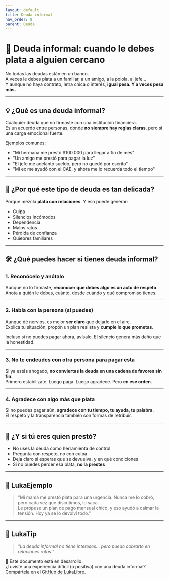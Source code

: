 ```yaml
---
layout: default
title: Deuda informal
nav_order: 8
parent: Deuda
---
```


# 🤝 Deuda informal: cuando le debes plata a alguien cercano

No todas las deudas están en un banco.  
A veces le debes plata a un familiar, a un amigo, a la polola, al jefe…  
Y aunque no haya contrato, letra chica o interés, **igual pesa. Y a veces pesa más.**

---

## 💡 ¿Qué es una deuda informal?

Cualquier deuda que no firmaste con una institución financiera.  
Es un acuerdo entre personas, donde **no siempre hay reglas claras**, pero sí una carga emocional fuerte.

Ejemplos comunes:
- "Mi hermana me prestó $100.000 para llegar a fin de mes"
- "Un amigo me prestó para pagar la luz"
- "El jefe me adelantó sueldo, pero no quedó por escrito"
- "Mi ex me ayudó con el CAE, y ahora me lo recuerda todo el tiempo"

---

## 🧨 ¿Por qué este tipo de deuda es tan delicada?

Porque mezcla **plata con relaciones**. Y eso puede generar:

- Culpa
- Silencios incómodos
- Dependencia
- Malos ratos
- Pérdida de confianza
- Quiebres familiares

---

## 🛠️ ¿Qué puedes hacer si tienes deuda informal?

### 1. Reconócelo y anótalo

Aunque no lo firmaste, **reconocer que debes algo es un acto de respeto**.  
Anota a quién le debes, cuánto, desde cuándo y qué compromiso tienes.

---

### 2. Habla con la persona (si puedes)

Aunque dé nervios, es mejor **ser claro** que dejarlo en el aire.  
Explica tu situación, propón un plan realista y **cumple lo que prometas**.

Incluso si no puedes pagar ahora, avísalo. El silencio genera más daño que la honestidad.

---

### 3. No te endeudes con otra persona para pagar esta

Si ya estás ahogado, **no conviertas la deuda en una cadena de favores sin fin**.  
Primero estabilízate. Luego paga. Luego agradece. Pero **en ese orden**.

---

### 4. Agradece con algo más que plata

Si no puedes pagar aún, **agradece con tu tiempo, tu ayuda, tu palabra**.  
El respeto y la transparencia también son formas de retribuir.

---

## 🧠 ¿Y si tú eres quien prestó?

- No uses la deuda como herramienta de control
- Pregunta con respeto, no con culpa
- Deja claro si esperas que se devuelva, y en qué condiciones
- Si no puedes perder esa plata, **no la prestes**

---

## 💬 LukaEjemplo

> "Mi mamá me prestó plata para una urgencia. Nunca me lo cobró, pero cada vez que discutimos, lo saca.  
> Le propuse un plan de pago mensual chico, y eso ayudó a calmar la tensión. Hoy ya se lo devolví todo."

---

## 🧠 LukaTip

> *"La deuda informal no tiene intereses… pero puede cobrarte en relaciones rotas."*

📌 Este documento está en desarrollo.  
¿Tuviste una experiencia difícil (o positiva) con una deuda informal? Compártela en el [GitHub de LukaLibre](https://github.com/raestrada/lukalibre).
